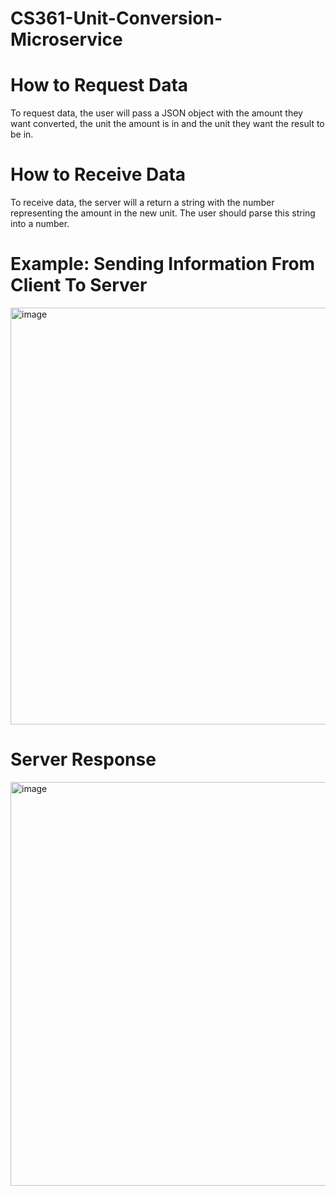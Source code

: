 # CS361-Unit-Conversion-Microservice
# How to Request Data
To request data, the user will pass a JSON object with the amount they want converted, the unit the amount is in and the unit they want the result to be in.
# How to Receive Data
To receive data, the server will a return a string with the number representing the amount in the new unit. The user should parse this string into a number. 

# Example: Sending Information From Client To Server
<img width="667" alt="image" src="https://github.com/user-attachments/assets/dbe76424-371c-4c41-b1dc-37ab801f0117">

# Server Response
<img width="646" alt="image" src="https://github.com/user-attachments/assets/ea887469-4b6c-40b2-b7d8-49c0fd2e2a41">

